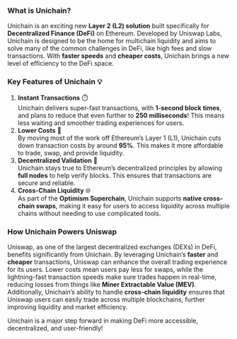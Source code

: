 ### What is Unichain?

Unichain is an exciting new **Layer 2 (L2) solution** built specifically for **Decentralized Finance (DeFi)** on Ethereum. Developed by Uniswap Labs, Unichain is designed to be the home for multichain liquidity and aims to solve many of the common challenges in DeFi, like high fees and slow transactions. With **faster speeds** and **cheaper costs**, Unichain brings a new level of efficiency to the DeFi space.

### Key Features of Unichain 💡

1. **Instant Transactions** ⏱️  
   Unichain delivers super-fast transactions, with **1-second block times**, and plans to reduce that even further to **250 milliseconds**! This means less waiting and smoother trading experiences for users.
2. **Lower Costs** 💸  
   By moving most of the work off Ethereum’s Layer 1 (L1), Unichain cuts down transaction costs by around **95%**. This makes it more affordable to trade, swap, and provide liquidity.
3. **Decentralized Validation** 🔐  
   Unichain stays true to Ethereum’s decentralized principles by allowing **full nodes** to help verify blocks. This ensures that transactions are secure and reliable.
4. **Cross-Chain Liquidity** 🌐  
   As part of the **Optimism Superchain**, Unichain supports **native cross-chain swaps**, making it easy for users to access liquidity across multiple chains without needing to use complicated tools.

### How Unichain Powers Uniswap

Uniswap, as one of the largest decentralized exchanges (DEXs) in DeFi, benefits significantly from Unichain. By leveraging Unichain’s **faster** and **cheaper** transactions, Uniswap can enhance the overall trading experience for its users. Lower costs mean users pay less for swaps, while the lightning-fast transaction speeds make sure trades happen in real-time, reducing losses from things like **Miner Extractable Value (MEV)**. Additionally, Unichain’s ability to handle **cross-chain liquidity** ensures that Uniswap users can easily trade across multiple blockchains, further improving liquidity and market efficiency.

Unichain is a major step forward in making DeFi more accessible, decentralized, and user-friendly!